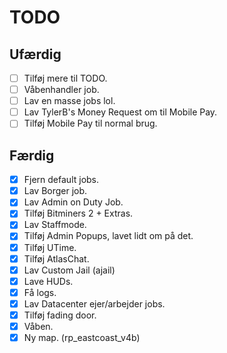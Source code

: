 # TODO
## Ufærdig
- [ ] Tilføj mere til TODO.
- [ ] Våbenhandler job.
- [ ] Lav en masse jobs lol.
- [ ] Lav TylerB's Money Request om til Mobile Pay.
- [ ] Tilføj Mobile Pay til normal brug.
## Færdig
- [x] Fjern default jobs.
- [x] Lav Borger job.
- [x] Lav Admin on Duty Job.
- [x] Tilføj Bitminers 2 + Extras.
- [x] Lav Staffmode.
- [x] Tilføj Admin Popups, lavet lidt om på det.
- [x] Tilføj UTime.
- [x] Tilføj AtlasChat.
- [x] Lav Custom Jail (ajail)
- [x] Lave HUDs.
- [x] Få logs.
- [x] Lav Datacenter ejer/arbejder jobs.
- [x] Tilføj fading door.
- [x] Våben.
- [x] Ny map. (rp_eastcoast_v4b)